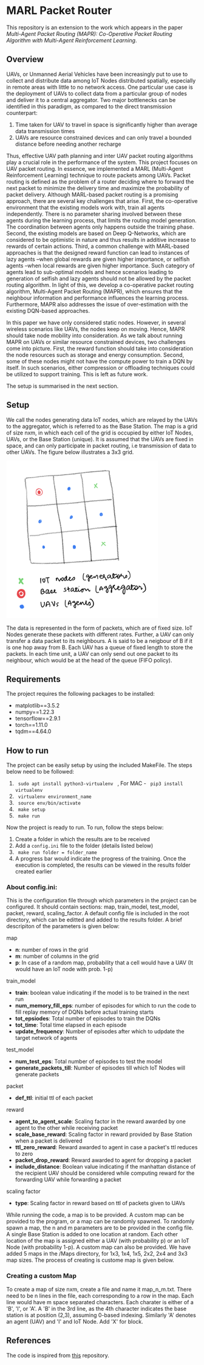 # MARL Packet Router

This repository is an extension to the work which appears in the paper _Multi-Agent Packet Routing (MAPR): Co-Operative Packet Routing Algorithm with Multi-Agent Reinforcement Learning_.

## Overview
UAVs, or Unmanned Aerial Vehicles have been increasingly put to use to collect and distribute data among IoT Nodes distributed spatially, especially in remote areas with little to no network access. One particular use case is the deployment of UAVs to collect data from a particular group of nodes and deliver it to a central aggregator. Two major bottlenecks can be identified in this paradigm, as compared to the direct transmission counterpart:

1. Time taken for UAV to travel in space is significantly higher than average data transmission times
2. UAVs are resource constrained devices and can only travel a bounded distance before needing another recharge

Thus, effective UAV path planning and inter UAV packet routing algorithms play a crucial role in the performance of the system. This project focuses on UAV packet routing. In essence, we implemented a MARL (Multi-Agent Reinforcement Learning) technique to route packets among UAVs. Packet routing is defined as the problem of a router deciding where to forward the next packet to minimize the delivery time and maximize the probability of packet delivery. Although MARL-based packet routing is a promising approach, there are several key challenges that arise. First, the co-operative environment that the existing models work with, train all agents independently. There is no parameter sharing involved between these agents during the learning process, that limits the routing model generation. The coordination between agents only happens outside the training phase. Second, the existing models are based on Deep Q-Networks, which are considered to be optimistic in nature and thus results in additive increase to rewards of certain actions. Third, a common challenge with MARL-based approaches is that the designed reward function can lead to instances of lazy agents –when global rewards are given higher importance, or selfish agents –when local rewards are given higher importance. Such category of agents lead to sub-optimal models and hence scenarios leading to generation of selfish and lazy agents should not be allowed by the packet routing algorithm. In light of this, we develop a co-operative packet routing algorithm, Multi-Agent Packet Routing (MAPR), which ensures that the neighbour information and performance influences the learning process. Furthermore, MAPR also addresses the issue of over-estimation with the existing DQN-based approaches. 

In this paper we have only considered static nodes. However, in several wireless scenarios like UAVs, the nodes keep on moving. Hence, MAPR should take node mobility into consideration. As we talk about running MAPR on UAVs or similar resource constrained devices, two challenges come into picture. First, the reward function should take into consideration the node resources such as storage and energy consumption. Second, some of these nodes might not have the compute power to train a DQN by itself. In such scenarios, either compression or offloading techniques could be utilized to support training. This is left as future work.

The setup is summarised in the next section. 

## Setup
We call the nodes generating data IoT nodes, which are relayed by the UAVs to the aggregator, which is referred to as the Base Station. The map is a grid of size nxm, in which each cell of the grid is occupied by either IoT Nodes, UAVs, or the Base Station (unique). It is assumed that the UAVs are fixed in space, and can only participate in packet routing, i.e transmission of data to other UAVs. The figure below illustrates a 3x3 grid.

<img src="/images/grid_example.png" alt="Map Example" width="400"/>

The data is represented in the form of packets, which are of fixed size. IoT Nodes generate these packets with different rates. Further, a UAV can only transfer a data packet to its neighbours. A is said to be a neigbour of B if it is one hop away from B. Each UAV has a queue of fixed length to store the packets. In each time unit, a UAV can only send out one packet to its neighbour, which would be at the head of the queue (FIFO policy).

## Requirements
The project requires the following packages to be installed:

- matplotlib==3.5.2
- numpy==1.22.3
- tensorflow==2.9.1
- torch==1.11.0
- tqdm==4.64.0

## How to run
The project can be easily setup by using the included MakeFile. The steps below need to be followed:

1. <code> sudo apt install python3-virtualenv </code> , For MAC - <code> pip3 install virtualenv </code>
2. <code> virtualenv environment_name </code>
3. <code> source env/bin/activate </code>
4. <code> make setup </code>
5. <code> make run </code>
 
Now the project is ready to run. To run, follow the steps below:
1. Create a folder in which the results are to be received
2. Add a <code>config.ini</code> file to the folder (details listed below)
3. <code> make run folder = folder_name </code>
4. A progress bar would indicate the progress of the training. Once the execution is completed, the results can be viewed in the results folder created earlier

### About config.ini:
This is the configuration file through which parameters in the project can be configured. It should contain sections: map, train_model, test_model, packet, reward, scaling_factor. A default config file is included in the root directory, which can be editted and added to the results folder. A brief descripiton of the parameters is given below:

map
- **n**: number of rows in the grid
- **m**: number of columns in the grid
- **p**: In case of a random map, probability that a cell would have a UAV (It would have an IoT node with prob. 1-p)

train_model
- **train**: boolean value indicating if the model is to be trained in the next run
- **num_memory_fill_eps**: number of episodes for which to run the code to fill replay memory of DQNs before actual training starts
- **tot_epsiodes**: Total number of episodes to train the DQNs
- **tot_time**: Total time elapsed in each episode
- **update_frequency**: Number of episodes after which to udpdate the target network of agents

test_model
- **num_test_eps**: Total number of episodes to test the model
- **generate_packets_till**: Number of episodes till which IoT Nodes will generate packets

packet
- **def_ttl**: initial ttl of each packet

reward
- **agent_to_agent_scale**: Scaling factor in the reward awarded by one agent to the other while receiving packet
- **scale_base_reward**: Scaling factor in reward provided by Base Station when a packet is delivered
- **ttl_zero_reward**: Reward awarded to agent in case a packet's ttl reduces to zero
- **packet_drop_reward**: Reward awarded to agent for dropping a packet
- **include_distance**: Boolean value indicating if the manhattan distance of the recipient UAV should be considered while computing reward for the forwarding UAV while forwarding a packet

scaling factor
- **type**: Scaling factor in reward based on ttl of packets given to UAVs

While running the code, a map is to be provided. A custom map can be provided to the program, or a map can be randomly spawned. To randomly spawn a map, the n and m parameters are to be provided in the config file. A single Base Station is added to one location at random. Each other location of the map is assigned either a UAV (with probability p) or an IoT Node (with probability 1-p).
A custom map can also be provided. We have added 5 maps in the /Maps directory, for 1x3, 1x4, 1x5, 2x2, 2x4 and 3x3 map sizes. The process of creating is custome map is given below.

### Creating a custom Map
To create a map of size nxm, create a file and name it map_n_m.txt. There need to be n lines in the file, each corresponding to a row in the map. Each line would have m space separated characters. Each charater is either of a 'B', 'I', or 'A'. A 'B' in the 3rd line, as the 4th character indicates the base station is at position (2,3), assuming 0-based indexing. Similarly 'A' denotes an agent (UAV) and 'I' and IoT Node. Add 'X' for block.

## References
The code is inspired from [this](https://github.com/saashanair/rl-series) repository.
